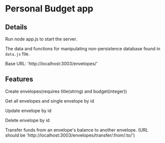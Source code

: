 # Personal Budget app

## Details

Run node app.js to start the server.

The data and functions for manipulating non-persistence database found in `data.js` file.

Base URL: 'http://localhost:3003/envelopes/'

## Features

Create envelopes(requires title(string) and budget(integer))

Get all envelopes and single envelope by id

Update envelope by id

Delete envelope by id

Transfer funds from an envelope's balance to another envelope. (URL should be 'http://localhost:3003/envelopes/transfer/:from/:to/')
